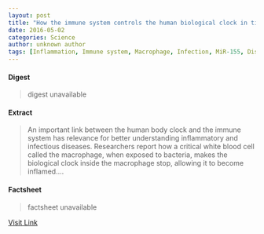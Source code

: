 ```yaml
---
layout: post
title: "How the immune system controls the human biological clock in times of infection"
date: 2016-05-02
categories: Science
author: unknown author
tags: [Inflammation, Immune system, Macrophage, Infection, MiR-155, Diseases and disorders, Biology, Health, Immunology, Health sciences, Clinical medicine, Medicine, Medical specialties]
---
```



#### Digest
>digest unavailable

#### Extract
>An important link between the human body clock and the immune system has relevance for better understanding inflammatory and infectious diseases. Researchers report how a critical white blood cell called the macrophage, when exposed to bacteria, makes the biological clock inside the macrophage stop, allowing it to become inflamed....

#### Factsheet
>factsheet unavailable

[Visit Link](http://feeds.sciencedaily.com/~r/sciencedaily/~3/SaphoMI_1pY/150518135139.htm)


